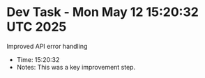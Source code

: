 # Dev Task - Mon May 12 15:20:32 UTC 2025
Improved API error handling
- Time: 15:20:32
- Notes: This was a key improvement step.
